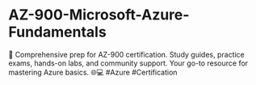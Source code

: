 # AZ-900-Microsoft-Azure-Fundamentals
🚀 Comprehensive prep for AZ-900 certification. Study guides, practice exams, hands-on labs, and community support. Your go-to resource for mastering Azure basics. 🌐💻 #Azure #Certification

